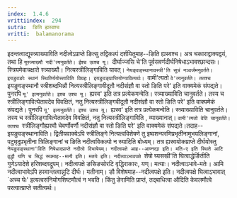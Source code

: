 ```yaml
---
index:  1.4.6
vrittiindex:  294
sutra:  ङिति ह्यस्वश्च
vritti:  balamanorama 
---
```


इदन्तत्वाद्यूस्त्र्याख्याविति नदीत्वेऽप्राप्ते ङित्सु तद्विकल्पं दर्शयितुमाह--ङिति ह्यस्वश्च। अत्र चकाराद्वाक्यद्वयं, तथा हि `यूस्त्र्याख्यौ नदी'त्यनुवर्तते। ईश्च ऊश्च यू। `दीर्घाज्जसि चे'ति पूर्वसवर्णदीर्घनिषेधाऽभावश्छान्दसः। स्त्रियमेवाचक्षाते स्त्र्याख्यौ। नित्यस्त्रीलिङ्गाविति यावत्। `नेयङ्वङ्स्थानावस्त्री'ति सूत्रं नञ्वर्जमनुवर्तते। इयङुवङोः स्थानं स्थितिर्ययोस्ताविति विग्रहः। इयङुवङ्प्राप्तियोग्यावित्यर्थः। `वामी'त्यतो `वे'त्यनुवर्तते। ततश्च `इयङुवङ्स्थानौ स्त्रीशब्दभिन्नौ नित्यस्त्रीलिङ्गावीदूतौ नदीसंज्ञौ वा स्तो ङिति परे' इति वाक्यमेकं संपद्यते। पुनरपि `यू' इत्यनुवर्तते। इश्च उश्च यू। `ह्यस्व' इति तत्र प्रत्येकमन्वेति। स्त्र्याख्याविति चानुवर्तते। तस्य च स्त्रीलिङ्गावित्येतावदेव विवक्षितं, नतु नित्यस्त्रीलिङ्गवीदूतौ नदीसंज्ञौ वा स्तो ङिति परे' इति वाक्यमेकं संपद्यते। पुनरपि `यू' इत्यनुवर्तते। इश्च उश्च यू। `ह्यस्व' इति तत्र प्रत्येकमन्वेति। स्त्र्याख्याविति चानुवर्तते। तस्य च स्त्रीलिङ्गावित्येतावदेव विवक्षितं, नतु नित्यस्त्रीलिङ्गाविति , व्याख्यानात्। `वामी'त्यतो वेति चानुवर्तते। ततश्च `स्त्रीलिङ्गौह्यस्वौ चेवर्णोवर्णौ नदीसंज्ञौ वा स्तो ङिति परे' इति वाक्यमेकं संपद्यते।तदाह--इयङुवङ्स्थानाविति। द्वितीयवाक्येऽपि स्त्रीलिङ्गे नित्यत्वविशेषणे तु इष्वशन्यरणिप्रभृतीनामुभयलिङ्गानां, पटुमृदुप्रभृतीना त्रिलिङ्गानां च ङिति नदीत्वविकल्पो न स्यादिति बोध्यम्। तत्र ह्यस्वयोकप्राप्ते दीर्घयोस्तु `नेयङुवङ्स्थाना'विति निषेधादप्राप्ते नदीत्वे विभाषेयम्। नदीत्वपक्षे आह--आण्नद्या इति। मति-ए इति स्थिते आटि वृद्धौ यणि च सिद्धं रूपमाह--मत्यै इति। मतये इति। नदीत्वाऽभावपक्षे `शेषो घ्यसखी'ति घित्वाद्धेर्ङितीति गुणेऽयादेशे हरिशब्दवद्रूपम्। नदीत्वपक्षे ङसिङसोरटि वृद्धिराकारः, यण्। मत्याः। नदीत्वाऽभावे-मतेः। आमि नदीत्वाभावेऽपि हस्वान्तत्वान्नुटि दीर्घः। मतीनाम्। ङौ विशेषमाह--नदीत्वपक्षे इति। नदीत्वपक्षे घित्वाऽभावात् `अच्च घेः' इत्यत्वसंनियोगशिष्टमौत्वं न भवति। किंतु ङेरामिति प्राप्तं, तद्बाधित्वा औदिति केवलमौत्वे परत्वात्प्राप्ते सतीत्यर्थः।

